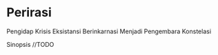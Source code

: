 # Perirasi
Pengidap Krisis Eksistansi Berinkarnasi Menjadi Pengembara Konstelasi  

Sinopsis
//TODO
